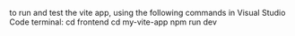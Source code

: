 to run and test the vite app, using the following commands in Visual Studio Code terminal:
cd frontend
cd my-vite-app
npm run dev
